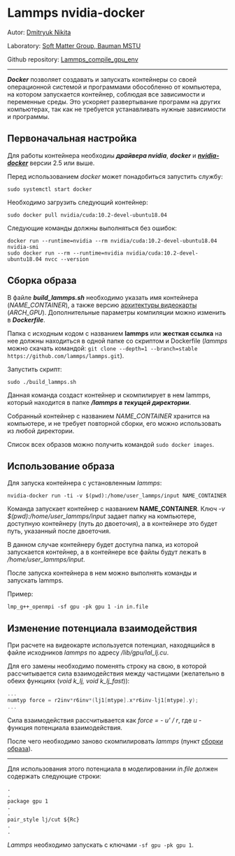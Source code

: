 # Lammps nvidia-docker

Autor: [Dmitryuk Nikita](https://github.com/NikitaDmitryuk)

Laboratory: [Soft Matter Group, Bauman MSTU](http://teratech.ru/en)

Github repository: [Lammps_compile_gpu_env](https://github.com/NikitaDmitryuk/Lammps_compile_gpu_env)

---

***Docker*** позволяет создавать и запускать контейнеры со своей операционной системой и программами обособленно от компьютера, на котором запускается контейнер, соблюдая все зависимости и переменные среды. Это ускоряет развертывание программ на других компьютерах, так как не требуется устанавливать нужные зависимости и программы.


## Первоначальная настройка

Для работы контейнера необходиы ***драйвера nvidia***, ***docker*** и ***[nvidia-docker](https://github.com/NVIDIA/nvidia-docker)*** версии 2.5 или выше.

Перед использованием *docker* может понадобиться запустить службу:


```shell
sudo systemctl start docker
```

Необходимо загрузить следующий контейнер:

```shell
sudo docker pull nvidia/cuda:10.2-devel-ubuntu18.04
```

Следующие команды должны выполняться без ошибок:

```shell
docker run --runtime=nvidia --rm nvidia/cuda:10.2-devel-ubuntu18.04 nvidia-smi
sudo docker run --rm --runtime=nvidia nvidia/cuda:10.2-devel-ubuntu18.04 nvcc --version
```

## Сборка образа

В файле ***build_lammps.sh*** необходимо указать имя контейнера (*NAME_CONTAINER*), а также версию [архитектуры видеокарты](https://ru.wikipedia.org/wiki/CUDA) (*ARCH_GPU*).
Дополнительные параметры компиляции можно изменить в ***Dockerfile***.

Папка с исходным кодом с названием **lammps** или **жесткая ссылка** на нее должны находиться в одной папке со скриптом и Dockerfile (*lammps* можно скачать командой: `git clone --depth=1 --branch=stable https://github.com/lammps/lammps.git`).

Запустить скрипт:

```shell
sudo ./build_lammps.sh
```

Данная команда создаст контейнер и скомпилирует в нем lammps, который находится в папке ***/lammps в текущей директории***.

Собранный контейнер с названием *NAME_CONTAINER* хранится на компьютере, и не требует повторной сборки, его можно использовать из любой директории.

Список всех образов можно получить командой `sudo docker images`.

## Использование образа

Для запуска контейнера с установленным *lammps*:

```shell
nvidia-docker run -ti -v $(pwd):/home/user_lammps/input NAME_CONTAINER
```

Команда запускает контейнер с названием **NAME_CONTAINER**. Ключ *-v $(pwd):/home/user_lammps/input* задает папку на компьютере, доступную контейнеру (путь до двоеточия), а в контейнере это будет путь, указанный после двоеточия.

В данном случае контейнеру будет доступна папка, из которой запускается контейнер, а в контейнере все файлы будут лежать в */home/user_lammps/input*.

После запуска контейнера в нем можно выполнять команды и запускать lammps.

Пример:

```shell
lmp_g++_openmpi -sf gpu -pk gpu 1 -in in.file
```

## Изменение потенциала взаимодействия

При расчете на видеокарте используется потенциал, находящийся в файле исходников *lammps* по адресу */lib/gpu/lal_lj.cu*.

Для его замены необходимо поменять строку на свою, в которой рассчитывается сила взаимодействия между частицами (желательно в обеих функциях (*void k_lj, void k_lj_fast*)):


```c++
...
numtyp force = r2inv*r6inv*(lj1[mtype].x*r6inv-lj1[mtype].y);
...
```

Сила взаимодействия рассчитывается как *force = - u' / r*, где *u* - функция потенциала взаимодействия.

После чего необходимо заново скомпилировать *lammps* (пункт [сборки образа](https://github.com/NikitaDmitryuk/Lammps_compile_gpu_env/blob/main/README.md#%D1%81%D0%B1%D0%BE%D1%80%D0%BA%D0%B0-%D0%BE%D0%B1%D1%80%D0%B0%D0%B7%D0%B0)).

***

Для использования этого потенциала в моделировании *in.file* должен содержать следующие строки:

    .
    .
    package gpu 1
    .
    .
    pair_style lj/cut ${Rc}
    .
    .

*Lammps* необходимо запускать с ключами `-sf gpu -pk gpu 1`.

